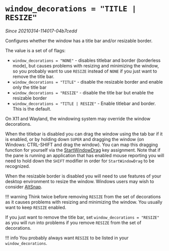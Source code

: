 # `window_decorations = "TITLE | RESIZE"`

*Since 20210314-114017-04b7cedd*

Configures whether the window has a title bar and/or resizable border.

The value is a set of of flags:

* `window_decorations = "NONE"` - disables titlebar and border (borderless
  mode), but causes problems with resizing and minimizing the window, so you
  probably want to use `RESIZE` instead of `NONE` if you just want to remove
  the title bar.
* `window_decorations = "TITLE"` - disable the resizable border and enable only the title bar
* `window_decorations = "RESIZE"` - disable the title bar but enable the resizable border
* `window_decorations = "TITLE | RESIZE"` - Enable titlebar and border.  This is the default.

On X11 and Wayland, the windowing system may override the window decorations.

When the titlebar is disabled you can drag the window using the tab bar if it
is enabled, or by holding down `SUPER` and dragging the window (on Windows:
CTRL-SHIFT and drag the window).  You can map this dragging function for
yourself via the [StartWindowDrag](../keyassignment/StartWindowDrag.md) key
assignment.  Note that if the pane is running an application that has enabled
mouse reporting you will need to hold down the `SHIFT` modifier in order for
`StartWindowDrag` to be recognized.

When the resizable border is disabled you will need to use features of your
desktop environment to resize the window.  Windows users may wish to consider
[AltSnap](https://github.com/RamonUnch/AltSnap).

!!! warning
    Think twice before removing `RESIZE` from the set of decorations as it causes
    problems with resizing and minimizing the window. You usually want to keep
    `RESIZE` enabled.

If you just want to remove the title bar, set `window_decorations = "RESIZE"`
as you will run into problems if you remove `RESIZE` from the set of
decorations.

!!! info
    You probably always want `RESIZE` to be listed in your `window_decorations`.

